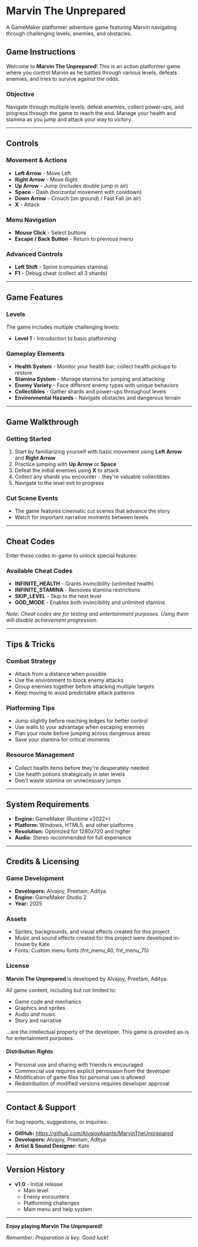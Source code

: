 # Marvin The Unprepared

A GameMaker platformer adventure game featuring Marvin navigating through challenging levels, enemies, and obstacles.

## Game Instructions

Welcome to **Marvin The Unprepared**! This is an action platformer game where you control Marvin as he battles through various levels, defeats enemies, and tries to survive against the odds.

### Objective
Navigate through multiple levels, defeat enemies, collect power-ups, and progress through the game to reach the end. Manage your health and stamina as you jump and attack your way to victory.

---

## Controls

### Movement & Actions
- **Left Arrow** - Move Left
- **Right Arrow** - Move Right
- **Up Arrow** - Jump (includes double jump in air)
- **Space** - Dash (horizontal movement with cooldown)
- **Down Arrow** - Crouch (on ground) / Fast Fall (in air)
- **X** - Attack

### Menu Navigation
- **Mouse Click** - Select buttons
- **Escape / Back Button** - Return to previous menu

### Advanced Controls
- **Left Shift** - Sprint (consumes stamina)
- **F1** - Debug cheat (collect all 3 shards)

---

## Game Features

### Levels
The game includes multiple challenging levels:
- **Level 1** - Introduction to basic platforming

### Gameplay Elements
- **Health System** - Monitor your health bar; collect health pickups to restore
- **Stamina System** - Manage stamina for jumping and attacking
- **Enemy Variety** - Face different enemy types with unique behaviors
- **Collectibles** - Gather shards and power-ups throughout levels
- **Environmental Hazards** - Navigate obstacles and dangerous terrain

---

## Game Walkthrough

### Getting Started
1. Start by familiarizing yourself with basic movement using **Left Arrow** and **Right Arrow**
2. Practice jumping with **Up Arrow** or **Space**
3. Defeat the initial enemies using **X** to attack
4. Collect any shards you encounter - they're valuable collectibles
5. Navigate to the level exit to progress

### Cut Scene Events
- The game features cinematic cut scenes that advance the story
- Watch for important narrative moments between levels

---

## Cheat Codes

Enter these codes in-game to unlock special features:

### Available Cheat Codes
- **INFINITE_HEALTH** - Grants invincibility (unlimited health)
- **INFINITE_STAMINA** - Removes stamina restrictions
- **SKIP_LEVEL** - Skip to the next level
- **GOD_MODE** - Enables both invincibility and unlimited stamina

*Note: Cheat codes are for testing and entertainment purposes. Using them will disable achievement progression.*

---

## Tips & Tricks

### Combat Strategy
- Attack from a distance when possible
- Use the environment to block enemy attacks
- Group enemies together before attacking multiple targets
- Keep moving to avoid predictable attack patterns

### Platforming Tips
- Jump slightly before reaching ledges for better control
- Use walls to your advantage when escaping enemies
- Plan your route before jumping across dangerous areas
- Save your stamina for critical moments

### Resource Management
- Collect health items before they're desperately needed
- Use health potions strategically in later levels
- Don't waste stamina on unnecessary jumps

---

## System Requirements

- **Engine:** GameMaker (Runtime v2022+)
- **Platform:** Windows, HTML5, and other platforms
- **Resolution:** Optimized for 1280x720 and higher
- **Audio:** Stereo recommended for full experience

---

## Credits & Licensing

### Game Development
- **Developers:** Alvajoy, Preetam, Aditya
- **Engine:** GameMaker Studio 2
- **Year:** 2025

### Assets
- Sprites, backgrounds, and visual effects created for this project
- Music and sound effects created for this project were developed in-house by Kate
- Fonts: Custom menu fonts (fnt_menu_40, fnt_menu_75)

### License

**Marvin The Unprepared** is developed by Alvajoy, Preetam, Aditya.

All game content, including but not limited to:
- Game code and mechanics
- Graphics and sprites
- Audio and music
- Story and narrative

...are the intellectual property of the developer. This game is provided as-is for entertainment purposes.

#### Distribution Rights
- Personal use and sharing with friends is encouraged
- Commercial use requires explicit permission from the developer
- Modification of game files for personal use is allowed
- Redistribution of modified versions requires developer approval

---

## Contact & Support

For bug reports, suggestions, or inquiries:
- **GitHub:** https://github.com/AlvajoyAsante/MarvinTheUnprepared
- **Developers:** Alvajoy, Preetam, Aditya 
- **Artist & Sound Designer:** Kate

---

## Version History

- **v1.0** - Initial release
  - Main level
  - Enemy encounters
  - Platforming challenges
  - Main menu and help system

---

**Enjoy playing Marvin The Unprepared!**

*Remember: Preparation is key. Good luck!*
